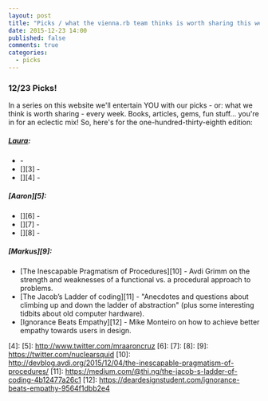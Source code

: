 ```yaml
---
layout: post
title: "Picks / what the vienna.rb team thinks is worth sharing this week"
date: 2015-12-23 14:00
published: false
comments: true
categories:
  - picks
---
```


### 12/23 Picks!

In a series on this website we'll entertain YOU with our picks - or: what we think is worth sharing - every week.
Books, articles, gems, fun stuff... you're in for an eclectic mix! So, here's for the one-hundred-thirty-eighth edition:

##### [Laura][1]:
- [][2] - 
- [][3] - 
- [][4] -

##### [Aaron][5]:
- [][6] - 
- [][7] - 
- [][8] -

##### [Markus][9]:
- [The Inescapable Pragmatism of Procedures][10] - Avdi Grimm on the strength and weaknesses of a functional vs. a procedural approach to problems.
- [The Jacob’s Ladder of coding][11] - "Anecdotes and questions about climbing up and down the ladder of abstraction" (plus some interesting tidbits about old computer hardware).
- [Ignorance Beats Empathy][12] - Mike Monteiro on how to achieve better empathy towards users in design.


[1]: http://www.twitter.com/alicetragedy
[2]: 
[3]: 
[4]: 
[5]: http://www.twitter.com/mraaroncruz
[6]:
[7]:
[8]:
[9]: https://twitter.com/nuclearsquid
[10]: http://devblog.avdi.org/2015/12/04/the-inescapable-pragmatism-of-procedures/
[11]: https://medium.com/@thi.ng/the-jacob-s-ladder-of-coding-4b12477a26c1
[12]: https://deardesignstudent.com/ignorance-beats-empathy-9564f1dbb2e4
